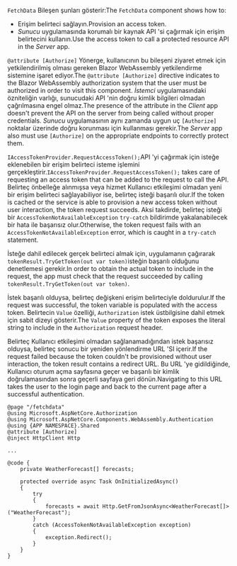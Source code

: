 <span data-ttu-id="7b7c7-101">`FetchData` Bileşen şunları gösterir:</span><span class="sxs-lookup"><span data-stu-id="7b7c7-101">The `FetchData` component shows how to:</span></span>

* <span data-ttu-id="7b7c7-102">Erişim belirteci sağlayın.</span><span class="sxs-lookup"><span data-stu-id="7b7c7-102">Provision an access token.</span></span>
* <span data-ttu-id="7b7c7-103">*Sunucu* uygulamasında korumalı bir kaynak API 'si çağırmak için erişim belirtecini kullanın.</span><span class="sxs-lookup"><span data-stu-id="7b7c7-103">Use the access token to call a protected resource API in the *Server* app.</span></span>

<span data-ttu-id="7b7c7-104">`@attribute [Authorize]` Yönerge, kullanıcının bu bileşeni ziyaret etmek için yetkilendirilmiş olması gereken Blazor WebAssembly yetkilendirme sistemine işaret ediyor.</span><span class="sxs-lookup"><span data-stu-id="7b7c7-104">The `@attribute [Authorize]` directive indicates to the Blazor WebAssembly authorization system that the user must be authorized in order to visit this component.</span></span> <span data-ttu-id="7b7c7-105">*İstemci* uygulamasındaki özniteliğin varlığı, sunucudaki API 'nin doğru kimlik bilgileri olmadan çağrılmasına engel olmaz.</span><span class="sxs-lookup"><span data-stu-id="7b7c7-105">The presence of the attribute in the *Client* app doesn't prevent the API on the server from being called without proper credentials.</span></span> <span data-ttu-id="7b7c7-106">*Sunucu* uygulamasının aynı zamanda uygun uç `[Authorize]` noktalar üzerinde doğru korunması için kullanması gerekir.</span><span class="sxs-lookup"><span data-stu-id="7b7c7-106">The *Server* app also must use `[Authorize]` on the appropriate endpoints to correctly protect them.</span></span>

<span data-ttu-id="7b7c7-107">`IAccessTokenProvider.RequestAccessToken();`API 'yi çağırmak için isteğe eklenebilen bir erişim belirteci isteme işlemini gerçekleştirir.</span><span class="sxs-lookup"><span data-stu-id="7b7c7-107">`IAccessTokenProvider.RequestAccessToken();` takes care of requesting an access token that can be added to the request to call the API.</span></span> <span data-ttu-id="7b7c7-108">Belirteç önbelleğe alınmışsa veya hizmet Kullanıcı etkileşimi olmadan yeni bir erişim belirteci sağlayabiliyor ise, belirteç isteği başarılı olur.</span><span class="sxs-lookup"><span data-stu-id="7b7c7-108">If the token is cached or the service is able to provision a new access token without user interaction, the token request succeeds.</span></span> <span data-ttu-id="7b7c7-109">Aksi takdirde, belirteç isteği bir `AccessTokenNotAvailableException` `try-catch` bildirimde yakalanabilecek bir hata ile başarısız olur.</span><span class="sxs-lookup"><span data-stu-id="7b7c7-109">Otherwise, the token request fails with an `AccessTokenNotAvailableException` error, which is caught in a `try-catch` statement.</span></span>

<span data-ttu-id="7b7c7-110">İsteğe dahil edilecek gerçek belirteci almak için, uygulamanın çağırarak `tokenResult.TryGetToken(out var token)`isteğin başarılı olduğunu denetlemesi gerekir.</span><span class="sxs-lookup"><span data-stu-id="7b7c7-110">In order to obtain the actual token to include in the request, the app must check that the request succeeded by calling `tokenResult.TryGetToken(out var token)`.</span></span> 

<span data-ttu-id="7b7c7-111">İstek başarılı olduysa, belirteç değişkeni erişim belirteciyle doldurulur.</span><span class="sxs-lookup"><span data-stu-id="7b7c7-111">If the request was successful, the token variable is populated with the access token.</span></span> <span data-ttu-id="7b7c7-112">Belirtecin `Value` özelliği, `Authorization` istek üstbilgisine dahil etmek için sabit dizeyi gösterir.</span><span class="sxs-lookup"><span data-stu-id="7b7c7-112">The `Value` property of the token exposes the literal string to include in the `Authorization` request header.</span></span>

<span data-ttu-id="7b7c7-113">Belirteç Kullanıcı etkileşimi olmadan sağlanamadığından istek başarısız olduysa, belirteç sonucu bir yeniden yönlendirme URL 'SI içerir.</span><span class="sxs-lookup"><span data-stu-id="7b7c7-113">If the request failed because the token couldn't be provisioned without user interaction, the token result contains a redirect URL.</span></span> <span data-ttu-id="7b7c7-114">Bu URL 'ye gidildiğinde, Kullanıcı oturum açma sayfasına geçer ve başarılı bir kimlik doğrulamasından sonra geçerli sayfaya geri dönün.</span><span class="sxs-lookup"><span data-stu-id="7b7c7-114">Navigating to this URL takes the user to the login page and back to the current page after a successful authentication.</span></span>

```razor
@page "/fetchdata"
@using Microsoft.AspNetCore.Authorization
@using Microsoft.AspNetCore.Components.WebAssembly.Authentication
@using {APP NAMESPACE}.Shared
@attribute [Authorize]
@inject HttpClient Http

...

@code {
    private WeatherForecast[] forecasts;

    protected override async Task OnInitializedAsync()
    {
        try
        {
            forecasts = await Http.GetFromJsonAsync<WeatherForecast[]>("WeatherForecast");
        }
        catch (AccessTokenNotAvailableException exception)
        {
            exception.Redirect();
        }
    }
}
```
